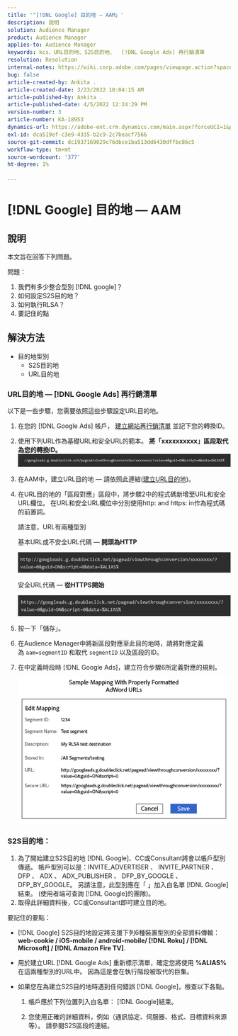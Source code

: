 ```yaml
---
title: '"[!DNL Google] 目的地 — AAM」'
description: 說明
solution: Audience Manager
product: Audience Manager
applies-to: Audience Manager
keywords: kcs、URL目的地、S2S目的地、  [!DNL Google Ads] 再行銷清單
resolution: Resolution
internal-notes: https://wiki.corp.adobe.com/pages/viewpage.action?spaceKey=MCPI&title=Google+-+AAM+Destination
bug: false
article-created-by: Ankita .
article-created-date: 3/23/2022 10:04:15 AM
article-published-by: Ankita .
article-published-date: 4/5/2022 12:24:29 PM
version-number: 3
article-number: KA-18953
dynamics-url: https://adobe-ent.crm.dynamics.com/main.aspx?forceUCI=1&pagetype=entityrecord&etn=knowledgearticle&id=70af1f97-90aa-ec11-983f-000d3a349120
exl-id: dca519ef-c3e9-4335-b2c9-2c7beacf7566
source-git-commit: dc1937169029c76dbce1ba513dd6430dffbc86c5
workflow-type: tm+mt
source-wordcount: '377'
ht-degree: 1%

---
```


# [!DNL Google] 目的地 — AAM

## 說明

本文旨在回答下列問題。

問題：

1. 我們有多少整合型別 [!DNL google]？
1. 如何設定S2S目的地？
1. 如何執行RLSA？
1. 要記住的點

## 解決方法

- 目的地型別
   - S2S目的地
   - URL目的地

### URL目的地 —  [!DNL Google Ads] 再行銷清單

以下是一些步驟，您需要依照這些步驟設定URL目的地。

1. 在您的 [!DNL Google Ads] 帳戶， [建立網站再行銷清單](https://support.google.com/adwords/answer/2454064?hl=en) 並記下您的轉換ID。

1. 使用下列URL作為基礎URL和安全URL的範本。 <b>將「xxxxxxxxxx」區段取代為您的轉換ID。</b>![](assets/d548e9c4-67aa-ec11-983f-000d3a349120.png)

1. 在AAM中，建立URL目的地 — 請依照此連結([建立URL目的地](https://experienceleague.adobe.com/docs/audience-manager/user-guide/features/destinations/custom-destinations/create-url-destination.html?lang=en))。

1. 在URL目的地的「區段對應」區段中，將步驟2中的程式碼新增至URL和安全URL欄位。 在URL和安全URL欄位中分別使用http: and https: in作為程式碼的前置詞。

   請注意，URL有兩種型別

   基本URL或不安全URL代碼 — <b> 開頭為HTTP</b>

   ![](assets/d73cf7d9-69aa-ec11-983f-000d3a349523.png)

   安全URL代碼 —  <b>從HTTPS開始</b>

   ![](assets/141662e3-69aa-ec11-983f-000d3a349523.png)

1. 按一下「儲存」。

1. 在Audience Manager中將新區段對應至此目的地時，請將對應定義為 `aam=segmentID` 和取代 `segmentID` 以及區段的ID。

1. 在中定義時段時 [!DNL Google Ads]，建立符合步驟6所定義對應的規則。

   ![](assets/64abac91-6aaa-ec11-983f-000d3a349523.png)

### S2S目的地：

1. 為了開始建立S2S目的地 [!DNL Google]、CC或Consultant將會以帳戶型別傳遞。 帳戶型別可以是：INVITE_ADVERTISER 、 INVITE_PARTNER 、 DFP 、 ADX 、 ADX_PUBLISHER 、 DFP_BY_GOOGLE 、 DFP_BY_GOOGLE。 另請注意，此型別應在「 」加入白名單 [!DNL Google]結束。 (使用者端可查詢 [!DNL Google]的團隊)。
1. 取得此詳細資料後，CC或Consultant即可建立目的地。

要記住的要點：

- [!DNL Google] S2S目的地設定將支援下列6種裝置型別的全部資料傳輸：  <b>web-cookie / iOS-mobile / android-mobile/ [!DNL Roku] / [!DNL Microsoft] / [!DNL Amazon Fire TV]</b>.

- 用於建立URL [!DNL Google Ads] 重新標示清單，確定您將使用 <b>%ALIAS%</b> 在這兩種型別的URL中。 因為這是會在執行階段被取代的巨集。

- 如果您在為建立S2S目的地時遇到任何錯誤 [!DNL Google]，檢查以下各點。

   1. 帳戶應於下列位置列入白名單： [!DNL Google]結束。

   1. 您使用正確的詳細資料，例如（通訊協定、伺服器、格式、目標資料來源等）。 請參閱S2S區段的連結。
